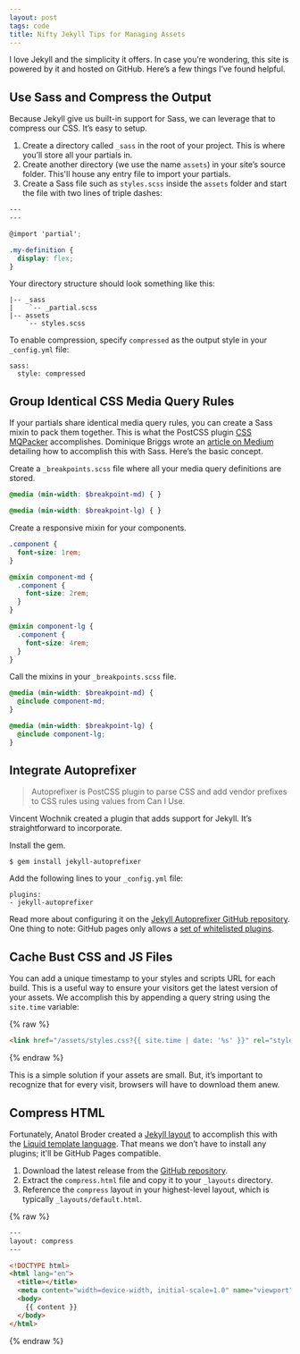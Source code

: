 ```yaml
---
layout: post
tags: code
title: Nifty Jekyll Tips for Managing Assets
---
```


<p class="drop-cap">I love Jekyll and the simplicity it offers. In case you&rsquo;re wondering, this site is powered by it and hosted on GitHub. Here&rsquo;s a few things I&rsquo;ve found helpful.</p>

## Use Sass and Compress the Output

Because Jekyll give us built-in support for Sass, we can leverage that to compress our CSS. It&rsquo;s easy to setup.
1. Create a directory called `_sass` in the root of your project. This is where you&rsquo;ll store all your partials in.
2. Create another directory (we use the name `assets`) in your site&rsquo;s source folder. This'll house any entry file to import your partials.
3. Create a Sass file such as `styles.scss` inside the `assets` folder and start the file with two lines of triple dashes:

```scss
---
---

@import 'partial';

.my-definition {
  display: flex;
}
```

Your directory structure should look something like this:
```
|-- _sass
|    `-- _partial.scss
|-- assets
    `-- styles.scss
```

To enable compression, specify `compressed` as the output style in your `_config.yml` file:
```
sass:
  style: compressed
```

## Group Identical CSS Media Query Rules

If your partials share identical media query rules, you can create a Sass mixin to pack them together. This is what the PostCSS plugin [CSS MQPacker](https://github.com/hail2u/node-css-mqpacker) accomplishes. Dominique Briggs wrote an [article on Medium](https://medium.com/front-end-developers/the-solution-to-media-queries-in-sass-5493ebe16844) detailing how to accomplish this with Sass. Here&rsquo;s the basic concept.

Create a `_breakpoints.scss` file where all your media query definitions are stored.
```scss
@media (min-width: $breakpoint-md) { }

@media (min-width: $breakpoint-lg) { }
```

Create a responsive mixin for your components.
```scss
.component {
  font-size: 1rem;
}

@mixin component-md {
  .component {
    font-size: 2rem;
  }
}

@mixin component-lg {
  .component {
    font-size: 4rem;
  }
}
```

Call the mixins in your `_breakpoints.scss` file.
```scss
@media (min-width: $breakpoint-md) {
  @include component-md;
}

@media (min-width: $breakpoint-lg) {
  @include component-lg;
}
```

## Integrate Autoprefixer

> Autoprefixer is PostCSS plugin to parse CSS and add vendor prefixes to CSS rules using values from Can I Use.

Vincent Wochnik created a plugin that adds support for Jekyll. It&rsquo;s straightforward to incorporate.

Install the gem.
```
$ gem install jekyll-autoprefixer
```
Add the following lines to your `_config.yml` file:
```
plugins:
- jekyll-autoprefixer
```

Read more about configuring it on the [Jekyll Autoprefixer GitHub repository](https://github.com/vwochnik/jekyll-autoprefixer). One thing to note: GitHub pages only allows a [set of whitelisted plugins](https://pages.github.com/versions/).

## Cache Bust CSS and JS Files

You can add a unique timestamp to your styles and scripts URL for each build. This is a useful way to ensure your visitors get the latest version of your assets. We accomplish this by appending a query string using the `site.time` variable:

{% raw %}
```html
<link href="/assets/styles.css?{{ site.time | date: '%s' }}" rel="stylesheet">
```
{% endraw %}

This is a simple solution if your assets are small. But, it&rsquo;s important to recognize that for every visit, browsers will have to download them anew.

## Compress HTML

Fortunately, Anatol Broder created a [Jekyll layout](http://jch.penibelst.de) to accomplish this with the [Liquid template language](https://shopify.github.io/liquid/). That means we don&rsquo;t have to install any plugins; it'll be GitHub Pages compatible.

1. Download the latest release from the [GitHub repository](https://github.com/penibelst/jekyll-compress-html).
2. Extract the `compress.html` file and copy it to your `_layouts` directory.
3. Reference the `compress` layout in your highest-level layout, which is typically `_layouts/default.html`.

{% raw %}
```html
---
layout: compress
---

<!DOCTYPE html>
<html lang="en">
  <title></title>
  <meta content="width=device-width, initial-scale=1.0" name="viewport">
  <body>
    {{ content }}
  </body>
</html>
```
{% endraw %}
